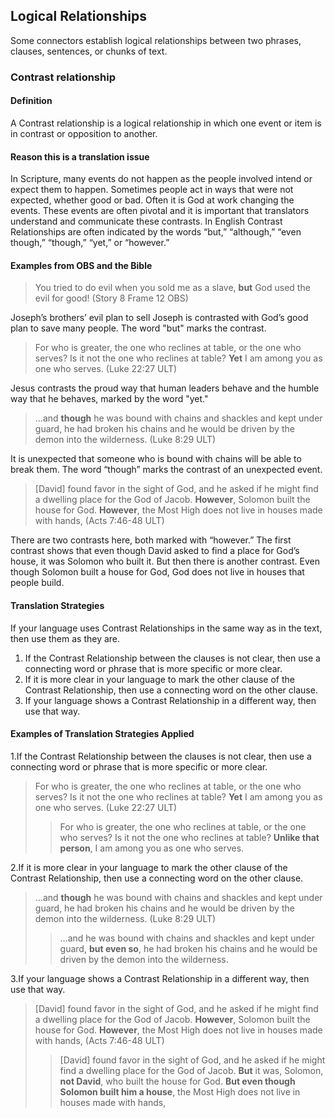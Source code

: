 ## Logical Relationships

Some connectors establish logical relationships between two phrases, clauses, sentences, or chunks of text.

### Contrast relationship

#### Definition

A Contrast relationship is a logical relationship in which one event or item is in contrast or opposition to another.

#### Reason this is a translation issue

In Scripture, many events do not happen as the people involved intend or expect them to happen. Sometimes people act in ways that were not expected, whether good or bad. Often it is God at work changing the events. These events are often pivotal and it is important that translators understand and communicate these contrasts. In English Contrast Relationships are often indicated by the words “but,” “although,” “even though,” “though,” “yet,” or “however.”

#### Examples from OBS and the Bible

> You tried to do evil when you sold me as a slave, **but** God used the evil for good!  (Story 8 Frame 12 OBS)

Joseph’s brothers’ evil plan to sell Joseph is contrasted with God’s good plan to save many people. The word "but" marks the contrast.

> For who is greater, the one who reclines at table, or the one who serves? Is it not the one who reclines at table? **Yet** I am among you as one who serves. (Luke 22:27 ULT)

Jesus contrasts the proud way that human leaders behave and the humble way that he behaves, marked by the word "yet."

> …and **though** he was bound with chains and shackles and kept under guard, he had broken his chains and he would be driven by the demon into the wilderness. (Luke 8:29 ULT)

It is unexpected that someone who is bound with chains will be able to break them. The word “though” marks the contrast of an unexpected event.

> [David] found favor in the sight of God, and he asked if he might find a dwelling place for the God of Jacob. **However**, Solomon built the house for God. **However**, the Most High does not live in houses made with hands, (Acts 7:46-48 ULT)

There are two contrasts here, both marked with “however.” The first contrast shows that even though David asked to find a place for God’s house, it was Solomon who built it. But then there is another contrast. Even though Solomon built a house for God, God does not live in houses that people build. 

#### Translation Strategies

If your language uses Contrast Relationships in the same way as in the text, then use them as they are.

1. If the Contrast Relationship between the clauses is not clear, then use a connecting word or phrase that is more specific or more clear.
2. If it is more clear in your language to mark the other clause of the Contrast Relationship, then use a connecting word on the other clause.
3. If your language shows a Contrast Relationship in a different way, then use that way.

#### Examples of Translation Strategies Applied

1.If the Contrast Relationship between the clauses is not clear, then use a connecting word or phrase that is more specific or more clear.

> For who is greater, the one who reclines at table, or the one who serves? Is it not the one who reclines at table? **Yet** I am among you as one who serves. (Luke 22:27 ULT)  
>> For who is greater, the one who reclines at table, or the one who serves? Is it not the one who reclines at table? **Unlike that person**, I am among you as one who serves.  

2.If it is more clear in your language to mark the other clause of the Contrast Relationship, then use a connecting word on the other clause.

> …and **though** he was bound with chains and shackles and kept under guard, he had broken his chains and he would be driven by the demon into the wilderness. (Luke 8:29 ULT)  
>> …and he was bound with chains and shackles and kept under guard, **but even so**, he had broken his chains and he would be driven by the demon into the wilderness. 

3.If your language shows a Contrast Relationship in a different way, then use that way.

> [David] found favor in the sight of God, and he asked if he might find a dwelling place for the God of Jacob. **However**, Solomon built the house for God. **However**, the Most High does not live in houses made with hands, (Acts 7:46-48 ULT)  
>> [David] found favor in the sight of God, and he asked if he might find a dwelling place for the God of Jacob. **But** it was, Solomon, **not David**, who built the house for God. **But even though Solomon built him a house**, the Most High does not live in houses made with hands, 
